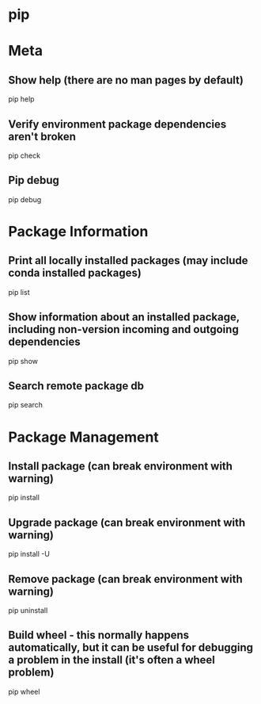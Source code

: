 # pip


# Meta
## Show help (there are no man pages by default)
pip help

## Verify environment package dependencies aren't broken
pip check

## Pip debug
pip debug

# Package Information
## Print all locally installed packages (may include conda installed packages)
pip list

## Show information about an installed package, including non-version incoming and outgoing dependencies
pip show

## Search remote package db
pip search <query>

# Package Management
## Install package (can break environment with warning)
pip install <pkg>

## Upgrade package (can break environment with warning)
pip install -U <pkg>

## Remove package (can break environment with warning)
pip uninstall <pkg>

## Build wheel - this normally happens automatically, but it can be useful for debugging a problem in the install (it's often a wheel problem)
pip wheel <whl>

